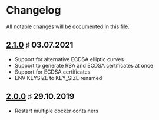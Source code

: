 # Changelog

All notable changes will be documented in this file.

<a name="v2-1-0"></a>
## [2.1.0](https://github.com/bloodhunterd/certbot/releases/tag/2.1.0) &#9839; 03.07.2021

* Support for alternative ECDSA elliptic curves
* Support to generate RSA and ECDSA certificates at once
* Support for ECDSA certificates
* ENV KEYSIZE to KEY_SIZE renamed

<a name="v2-0-0"></a>
## [2.0.0](https://github.com/bloodhunterd/certbot/releases/tag/2.0.0) &#9839; 29.10.2019

* Restart multiple docker containers
